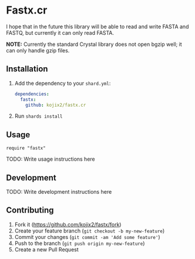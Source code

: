 # Fastx.cr

I hope that in the future this library will be able to read and write FASTA and FASTQ, but currently it can only read FASTA.

**NOTE:** Currently the standard Crystal library does not open bgzip well; it can only handle gzip files.

## Installation

1. Add the dependency to your `shard.yml`:

   ```yaml
   dependencies:
     fastx:
       github: kojix2/fastx.cr
   ```

2. Run `shards install`

## Usage

```crystal
require "fastx"
```

TODO: Write usage instructions here

## Development

TODO: Write development instructions here

## Contributing

1. Fork it (<https://github.com/kojix2/fastx/fork>)
2. Create your feature branch (`git checkout -b my-new-feature`)
3. Commit your changes (`git commit -am 'Add some feature'`)
4. Push to the branch (`git push origin my-new-feature`)
5. Create a new Pull Request
